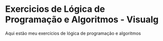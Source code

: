 # Exercicios de Lógica de Programação e Algoritmos - Visualg
Aqui estão meu exercícios de lógica de programação e algoritmos

